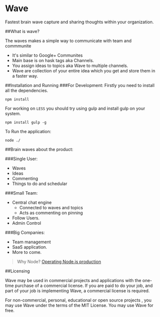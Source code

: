 Wave
====
Fastest brain wave capture and sharing thoughts within your organization.

##What is wave?

The waves makes a simple way to communicate with team and commmunite

+ It's similar to Google+ Communites
+ Main base is on hask tags aka Channels.
+ You assign ideas to topics aka Wave to multiple channels. 
+ Wave are collection of your entire idea which you get and store them in a faster way.

##Installation and Running
###For Development:
Firstly you need to install all the dependencies.

    npm install

For working on `LESS` you should try using gulp and install gulp on your system.

    npm install gulp -g
    
To Run the application:

    node ./

##Brain waves about the product:

###Single User:
+ Waves
+ Ideas
+ Commenting
+ Things to do and schedular

###Small Team:
+ Central chat engine
    + Connected to waves and topics
    + Acts as commenting on pinning
+ Follow Users.
+ Admin Control

###Big Companies:
+ Team management
+ SaaS application.
+ More to come.

> Why Node?
[Operating Node.js production](http://www.infoq.com/interviews/operating-nodejs-production-bryan-cantrill)


##Licensing

Wave may be used in commercial projects and applications with the one-time purchase of a commercial license. If you are paid to do your job, and part of your job is implementing Wave, a commercial license is required.


For non-commercial, personal, educational or open source projects , you may use Wave under the terms of the MIT License. You may use Wave for free.